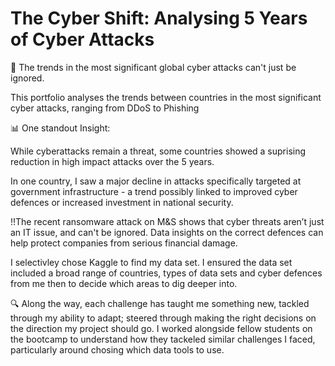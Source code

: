 # The Cyber Shift: Analysing 5 Years of Cyber Attacks
💪 The trends in the most significant global cyber attacks can't just be ignored. 

This portfolio analyses the trends between countries in the most significant cyber attacks, ranging from DDoS to Phishing 

📊 One standout Insight: 

While cyberattacks remain a threat, some countries showed a suprising reduction in high impact attacks over the 5 years. 

In one country, I saw a major decline in attacks specifically targeted at government infrastructure - a trend possibly linked to improved cyber defences or increased investment in national security. 

‼️The recent ransomware attack on M&S shows that cyber threats aren’t just an IT issue, and can't be ignored. Data insights on the correct defences can help protect companies from serious financial damage. 

I selectivley chose Kaggle to find my data set. I ensured the data set included a broad range of countries, types of data sets and cyber defences from me then to decide which areas to dig deeper into. 

🔍 Along the way, each challenge has taught me something new, tackled through my ability to adapt; steered through making the right decisions on the direction my project should go. I worked alongside fellow students on the bootcamp to understand how they tackeled similar challenges I faced, particularly around chosing which data tools to use. 
